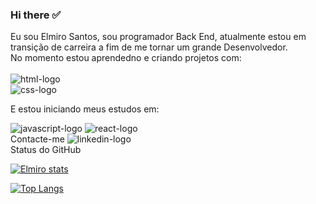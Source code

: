 ### Hi there :white_check_mark:

Eu sou Elmiro Santos, sou programador Back End, atualmente estou em transição de carreira a fim de me tornar um grande Desenvolvedor.
<br>
No momento estou aprendedno e criando projetos com:
<br>
<br>
<img src="https://img.shields.io/badge/HTML5-E34F26?style=for-the-badge&logo=html5&logoColor=white" alt="html-logo"/>
<br>
<img src="https://img.shields.io/badge/CSS3-1572B6?style=for-the-badge&logo=css3&logoColor=white" alt="css-logo"/>
<br>
<p>E estou iniciando meus estudos em:</p>
<img src="https://img.shields.io/badge/JavaScript-323330?style=for-the-badge&logo=javascript&logoColor=F7DF1E" alt="javascript-logo"/>
<img src="https://img.shields.io/badge/React-20232A?style=for-the-badge&logo=react&logoColor=61DAFB" alt="react-logo"/>
<br>
Contacte-me
<img src="https://img.shields.io/badge/LinkedIn-0077B5?style=for-the-badge&logo=linkedin&logoColor=white" alt="linkedin-logo"/>

<br>
Status do GitHub

[![Elmiro stats](https://github-readme-stats.vercel.app/api?username=Elmirosantos)](https://github.com/anuraghazra/github-readme-stats)

[![Top Langs](https://github-readme-stats.vercel.app/api/top-langs/?username=Elmirosantos)](https://github.com/anuraghazra/github-readme-stats)


